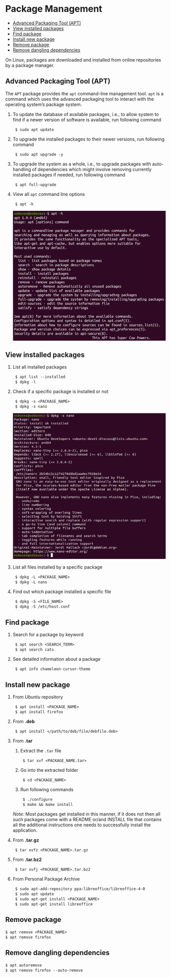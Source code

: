# Package Management <!-- omit in toc -->

- [Advanced Packaging Tool (APT)](#advanced-packaging-tool-apt)
- [View installed packages](#view-installed-packages)
- [Find package](#find-package)
- [Install new package](#install-new-package)
- [Remove package](#remove-package)
- [Remove dangling dependencies](#remove-dangling-dependencies)

On Linux, packages are downloaded and installed from online repositories by a package manager.

## Advanced Packaging Tool (APT)

The `APT` package provides the `apt` command-line management tool. `apt` is a command which uses the advanced packaging tool to interact with the operating system’s package system.

1. To update the database of available packages, i.e., to allow system to find if a newer version of software is available, run following command

        $ sudo apt update

2. To upgrade the installed packages to their newer versions, run following command

        $ sudo apt upgrade -y

3. To upgrade the system as a whole, i.e., to upgrade packages with auto-handling of dependencies which might involve removing currently installed packages if needed, run following command

        $ apt full-upgrade

4. View all `apt` command line options

        $ apt -h

    ![apt help](../../image/getting_started_with_linux/6_apt_help.png)

## View installed packages

1. List all installed packages 
   
        $ apt list --installed
        $ dpkg -l

2. Check if a specific package is installed or not

        $ dpkg -s <PACKAGE_NAME>
        $ dpkg -s nano

    ![Check if package is installed](../../image/getting_started_with_linux/7_pm_dpkg_s.png)

3. List all files installed by a specific package

        $ dpkg -L <PACKAGE_NAME>
        $ dpkg -L nano

4. Find out which package installed a specific file

        $ dpkg -S <FILE_NAME> 
        $ dpkg -S /etc/host.conf 

## Find package

1. Search for a package by keyword

        $ apt search <SEARCH_TERM>
        $ apt search cats

2. See detailed information about a package

        $ apt info chameleon-cursor-theme

## Install new package

1. From *Ubuntu* repository

        $ apt install <PACKAGE_NAME>
        $ apt install firefox

2. From **.deb**

        $ apt install </path/to/deb/file/debfile.deb>

3. From **.tar**

    1. Extract the `.tar` file

            $ tar xvf <PACKAGE_NAME.tar>

    2. Go into the extracted folder

            $ cd <PACKAGE_NAME>

    3. Run following commands

            $ ./configure
            $ make && make install

    *Note:* Most packages get installed in this manner, if it does not then all such packages come with a README or/and INSTALL file that contains all the additional instructions one needs to successfully install the application.

4. From **.tar.gz** 

        $ tar xvfz <PACKAGE_NAME>.tar.gz

5. From **.tar.bz2**

        $ tar xvfj <PACKAGE_NAME>.tar.bz2

6. From Personal Package Archive

        $ sudo apt-add-repository ppa:libreoffice/libreoffice-4-0
        $ sudo apt update
        $ sudo apt-get install <PACKAGE_NAME>
        $ sudo apt-get install libreoffice

## Remove package

    $ apt remove <PACKAGE_NAME>
    $ apt remove firefox

## Remove dangling dependencies

    $ apt autoremove
    $ apt remove firefox --auto-remove